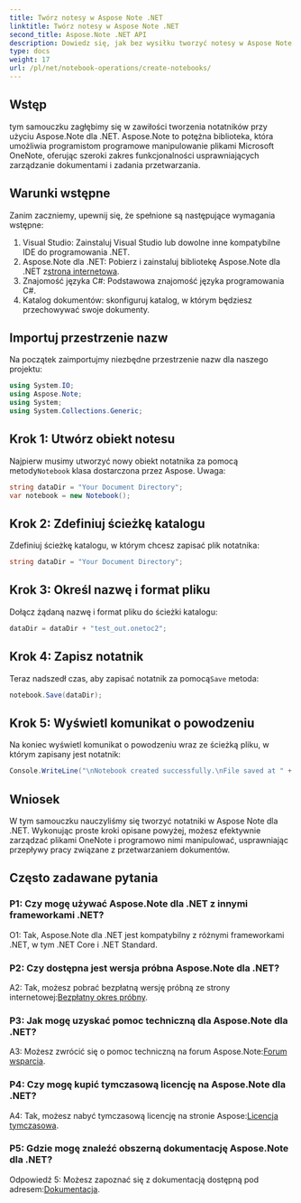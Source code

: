 ```yaml
---
title: Twórz notesy w Aspose Note .NET
linktitle: Twórz notesy w Aspose Note .NET
second_title: Aspose.Note .NET API
description: Dowiedz się, jak bez wysiłku tworzyć notesy w Aspose Note .NET. Usprawnij już teraz przepływ pracy w zakresie przetwarzania dokumentów.
type: docs
weight: 17
url: /pl/net/notebook-operations/create-notebooks/
---
```

## Wstęp

tym samouczku zagłębimy się w zawiłości tworzenia notatników przy użyciu Aspose.Note dla .NET. Aspose.Note to potężna biblioteka, która umożliwia programistom programowe manipulowanie plikami Microsoft OneNote, oferując szeroki zakres funkcjonalności usprawniających zarządzanie dokumentami i zadania przetwarzania.

## Warunki wstępne

Zanim zaczniemy, upewnij się, że spełnione są następujące wymagania wstępne:

1. Visual Studio: Zainstaluj Visual Studio lub dowolne inne kompatybilne IDE do programowania .NET.
2.  Aspose.Note dla .NET: Pobierz i zainstaluj bibliotekę Aspose.Note dla .NET z[strona internetowa](https://releases.aspose.com/note/net/).
3. Znajomość języka C#: Podstawowa znajomość języka programowania C#.
4. Katalog dokumentów: skonfiguruj katalog, w którym będziesz przechowywać swoje dokumenty.

## Importuj przestrzenie nazw

Na początek zaimportujmy niezbędne przestrzenie nazw dla naszego projektu:

```csharp
using System.IO;
using Aspose.Note;
using System;
using System.Collections.Generic;
```

## Krok 1: Utwórz obiekt notesu

 Najpierw musimy utworzyć nowy obiekt notatnika za pomocą metody`Notebook` klasa dostarczona przez Aspose. Uwaga:

```csharp
string dataDir = "Your Document Directory";
var notebook = new Notebook();
```

## Krok 2: Zdefiniuj ścieżkę katalogu

Zdefiniuj ścieżkę katalogu, w którym chcesz zapisać plik notatnika:

```csharp
string dataDir = "Your Document Directory";
```

## Krok 3: Określ nazwę i format pliku

Dołącz żądaną nazwę i format pliku do ścieżki katalogu:

```csharp
dataDir = dataDir + "test_out.onetoc2";
```

## Krok 4: Zapisz notatnik

 Teraz nadszedł czas, aby zapisać notatnik za pomocą`Save` metoda:

```csharp
notebook.Save(dataDir);
```

## Krok 5: Wyświetl komunikat o powodzeniu

Na koniec wyświetl komunikat o powodzeniu wraz ze ścieżką pliku, w którym zapisany jest notatnik:

```csharp
Console.WriteLine("\nNotebook created successfully.\nFile saved at " + dataDir);
```

## Wniosek

W tym samouczku nauczyliśmy się tworzyć notatniki w Aspose Note dla .NET. Wykonując proste kroki opisane powyżej, możesz efektywnie zarządzać plikami OneNote i programowo nimi manipulować, usprawniając przepływy pracy związane z przetwarzaniem dokumentów.

## Często zadawane pytania

### P1: Czy mogę używać Aspose.Note dla .NET z innymi frameworkami .NET?

O1: Tak, Aspose.Note dla .NET jest kompatybilny z różnymi frameworkami .NET, w tym .NET Core i .NET Standard.

### P2: Czy dostępna jest wersja próbna Aspose.Note dla .NET?

 A2: Tak, możesz pobrać bezpłatną wersję próbną ze strony internetowej:[Bezpłatny okres próbny](https://releases.aspose.com/).

### P3: Jak mogę uzyskać pomoc techniczną dla Aspose.Note dla .NET?

 A3: Możesz zwrócić się o pomoc techniczną na forum Aspose.Note:[Forum wsparcia](https://forum.aspose.com/c/note/28).

### P4: Czy mogę kupić tymczasową licencję na Aspose.Note dla .NET?

A4: Tak, możesz nabyć tymczasową licencję na stronie Aspose:[Licencja tymczasowa](https://purchase.aspose.com/temporary-license/).

### P5: Gdzie mogę znaleźć obszerną dokumentację Aspose.Note dla .NET?

 Odpowiedź 5: Możesz zapoznać się z dokumentacją dostępną pod adresem:[Dokumentacja](https://reference.aspose.com/note/net/).



